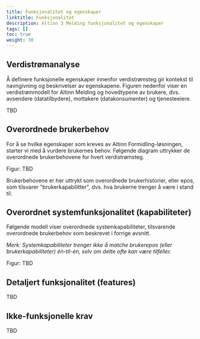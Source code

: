 ```yaml
---
title: Funksjonalitet og egenskaper
linktitle: Funksjonalitet
description: Altinn 3 Melding funksjonalitet og egenskaper
tags: []
toc: true
weight: 30
---
```


## Verdistrømanalyse

Å definere funksjonelle egenskaper innenfor verdistrømsteg 
gir kontekst til navngivning og beskrivelser av egenskapene. 
Figuren nedenfor viser en verdistrømmodell for Altinn Melding og hovedtypene av brukere, 
dvs. avsendere (datatilbydere), mottakere (datakonsumenter) og tjenesteeiere.

TBD


## Overordnede brukerbehov
For å se hvilke egenskaper som kreves av Altinn Formidling-løsningen, starter vi med å vurdere brukernes behov. 
Følgende diagram uttrykker de overordnede brukerbehovene for hvert verdistrømsteg.

Figur: TBD

Brukerbehovene er her uttrykt som overordnede brukerhistorier, eller epos,
som tilsvarer "brukerkapabilitter", dvs. hva brukerne trenger å være i stand til.

<!--
_Note: This way of expressing used needs as  high level user stories, or epics, 
is in line with by common frameworks for  agile development. See e.g. [the Scaled Agile Framework for Enterprises (SAFe)](https://scaledagileframework.com/)._
-->


##  Overordnet systemfunksjonalitet (kapabiliteter)
 
Følgende modell viser overordnede systemkapabiliteter, tilsvarende overordnede brukerbehov som beskrevet i forrige avsnitt.

_Merk: Systemkapabiliteter trenger ikke å matche brukerepos (eller brukerkapabiliteter) én-til-én, 
selv om dette ofte kan være tilfeller._

Figur: TBD


## Detaljert funksjonalitet (features)

TBD


## Ikke-funksjonelle krav

TBD